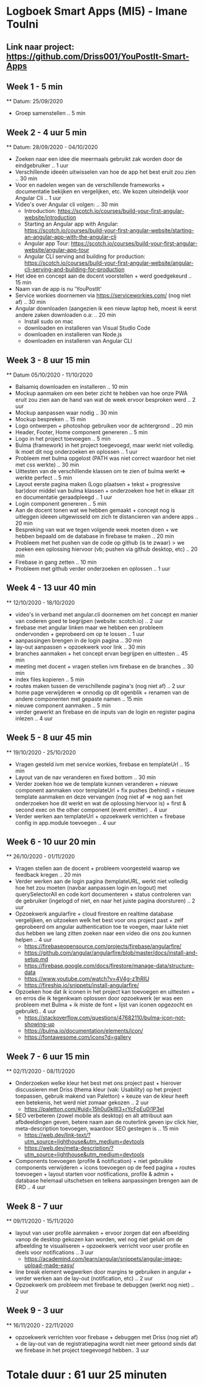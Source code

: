 # Logboek Smart Apps (MI5) - Imane Toulni
## Link naar project: https://github.com/Driss001/YouPostIt-Smart-Apps

## Week 1 - 5 min 
** Datum: 25/09/2020
* Groep samenstellen .. 5 min 

## Week 2 - 4 uur 5 min
** Datum: 28/09/2020 - 04/10/2020
* Zoeken naar een idee die meermaals gebruikt zak worden door de eindgebruiker .. 1 uur
* Verschillende ideeën uitwisselen van hoe de app het best eruit zou zien .. 30 min
* Voor en nadelen wegen van de verschillende frameworks + documentatie bekijken en vergelijken, etc. We kozen uiteindelijk voor Angular Cli .. 1 uur
* Video's over Angular cli volgen: .. 30 min
  - Introduction: https://scotch.io/courses/build-your-first-angular-website/introduction
  - Starting an Angular app with Angular: https://scotch.io/courses/build-your-first-angular-website/starting-an-angular-app-with-the-angular-cli
  - Angular app Tour: https://scotch.io/courses/build-your-first-angular-website/angular-app-tour
  - Angular CLI serving and building for production: https://scotch.io/courses/build-your-first-angular-website/angular-cli-serving-and-building-for-production
* Het idee en concept aan de docent voorstellen + werd goedgekeurd .. 15 min
* Naam van de app is nu 'YouPostIt'
* Service workies doornemen via  https://serviceworkies.com/ (nog niet af) .. 30 min 
* Angular downloaden (aangezien ik een nieuw laptop heb, moest ik eerst andere zaken downloaden o.a: .. 20 min
  - Install sudo on mac
  - downloaden en installeren van Visual Studio Code
  - downloaden en installeren van Node.js
  - downloaden en installeren van Angular CLI

## Week 3 - 8 uur 15 min
** Datum 05/10/2020 - 11/10/2020
* Balsamiq downloaden en installeren .. 10 min 
* Mockup aanmaken om een beter zicht te hebben van hoe onze PWA eruit zou zien aan de hand van wat de week ervoor besproken werd .. 2 uur
* Mockup aanpassen waar nodig .. 30 min 
* Mockup bespreken .. 15 min
* Logo ontwerpen + photoshop gebruiken voor de achtergrond .. 20 min 
* Header, Footer, Home component genereren .. 5 min 
* Logo in het project toevoegen .. 5 min 
* Bulma (framework) in het project toegevoegd, maar werkt niet volledig. Ik moet dit nog onderzoeken en oplossen .. 1 uur  
* Probleem met bulma opgelost (PATH was niet correct waardoor het niet met css werkte) .. 30 min 
* Uittesten van de verschillende klassen om te zien of bulma werkt => werkte perfect .. 5 min 
* Layout eerste pagina maken (Logo plaatsen + tekst + progressive bar)door middel van bulma klassen + onderzoeken hoe het in elkaar zit en documentatie geraadpleegd .. 1 uur
* Login component genereren .. 5 min
* Aan de docent tonen wat we hebben gemaakt + concept nog is uitleggen ideeen uitgewisseld om zich te distancieren van andere apps .. 20 min 
* Bespreking van wat we tegen volgende week moeten doen + we hebben bepaald om de database  in firebase te maken .. 20 min 
* Probleem met het pushen van de code op github (is te zwaar) > we zoeken een oplossing hiervoor (vb; pushen via github desktop, etc) .. 20 min 
* Firebase in gang zetten .. 10 min 
* Probleem met github verder onderzoeken en oplossen .. 1 uur

## Week 4 - 13 uur 40 min
** 12/10/2020 - 18/10/2020
* video's in verband met angular.cli doornemen om het concept en manier van coderen goed te begrijpen (website: scotch.io) .. 2 uur 
* firebase met angular linken maar we hebben een probleem ondervonden + geprobeerd om op te lossen ..  1 uur
* aanpassingen brengen in de login pagina .. 30 min
* lay-out aanpassen + opzoekwerk voor link .. 30 min 
* branches aanmaken + het concept ervan begrijpen en uittesten .. 45 min 
* meeting met docent + vragen stellen ivm firebase en de branches .. 30 min
* index files kopieren .. 5 min 
* routes maken tussen de verschillende pagina's (nog niet af) .. 2 uur  
* home page verwijderen => onnodig op dit ogenblik + renamen van de andere componenten met gepaste namen .. 15 min
* nieuwe component aanmaken .. 5 min 
* verder gewerkt an firebase en de inputs van de login en register pagina inlezen .. 4 uur

## Week 5 - 8 uur 45 min
** 19/10/2020 - 25/10/2020
* Vragen gesteld ivm met service workies, firebase en templateUrl .. 15 min
* Layout van de nav veranderen en fixed bottom .. 30 min
* Verder zoeken hoe we de template kunnen veranderen + nieuwe component aanmaken voor templateUrl + fix pushes (behind) + nieuwe template aanmaken en deze vervangen (nog niet af => nog aan het onderzoeken hoe dit werkt en wat de oplossing hiervoor is) + first & second exec on the other component (event emitter) .. 4 uur
* Verder werken aan templateUrl + opzoekwerk verrichten + firebase config in app.module toevoegen .. 4 uur 

## Week 6 - 10 uur 20 min  
** 26/10/2020 - 01/11/2020
* Vragen stellen aan de docent + probleem voorgesteld waarop we feedback kregen .. 20 min 
* Verder werken aan de login pagina (templateURL, werkt niet volledig hoe het zou moeten (navbar aanpassen login en logout) met querySelectorAll en code kort documenteren + status controleren van de gebruiker (ingelogd of niet, en naar het juiste pagina doorsturen) .. 2 uur
* Opzoekwerk angularfire + cloud firestore en realtime database vergelijken, en uitzoeken welk het best voor ons project past + zelf geprobeerd om angular authentication toe te voegen, maar lukte niet dus hebben we lang zitten zoeken naar een video die ons zou kunnen helpen ..  4 uur 
  - https://firebaseopensource.com/projects/firebase/angularfire/
  - https://github.com/angular/angularfire/blob/master/docs/install-and-setup.md
  - https://firebase.google.com/docs/firestore/manage-data/structure-data
  - https://www.youtube.com/watch?v=4V4g-z1hRIU
  - https://fireship.io/snippets/install-angularfire/
* Opzoeken hoe dat ik iconen in het project kan toevoegen en uittesten + en erros die ik tegenkwam oplossen door opzoekwerk (er was een probleem met Bulma + ik miste de font + lijst van iconen opgezocht en gebruikt).. 4 uur 
  - https://stackoverflow.com/questions/47682110/bulma-icon-not-showing-up
  - https://bulma.io/documentation/elements/icon/
  - https://fontawesome.com/icons?d=gallery
 
 ## Week 7 - 6 uur 15 min  
 ** 02/11/2020 - 08/11/2020
 * Onderzoeken welke kleur het best met ons project past + hierover discussieren met Driss (thema kleur (vak: Usability) op het project toepassen, gebruik makend van Paletton) + keuze van de kleur heeft een betekenis, het werd niet zomaar gekozen .. 2 uur 
   - https://paletton.com/#uid=15h0u0kllll3+rYcFoEu0i1P3eI
 * SEO verbeteren (zowel mobile als desktop) en alt attribuut aan afbdeeldingen geven, betere naam aan de routerlink geven ipv click hier, meta-description toevoegen, waardoor SEO gestegen is .. 15 min 
   - https://web.dev/link-text/?utm_source=lighthouse&utm_medium=devtools
   - https://web.dev/meta-description/?utm_source=lighthouse&utm_medium=devtools
 * Components toevoegen (profile & notification) + niet gebruikte components verwijderen + icons toevoegen op de feed pagina + routes toevoegen + layout starten voor notifications, profile & admin + database helemaal uitschetsen en telkens aanpassingen brengen aan de ERD .. 4 uur  

 ## Week 8 - 7 uur 
 ** 09/11/2020 - 15/11/2020
 * layout van user profile aanmaken + ervoor zorgen dat een afbeelding vanop de desktop gekozen kan worden, wel nog niet gelukt om de afbeelding te visualiseren + opzoekwerk verricht voor user profile en deels voor notifications .. 3 uur
   - https://academind.com/learn/angular/snippets/angular-image-upload-made-easy/
 * line break element wegwerken door margins te gebruiken in angular + verder werken aan de lay-out (notification, etc) .. 2 uur
 * Opzoekwerk om probleem met firebase te debuggen (werkt nog niet) .. 2 uur 
 
 ## Week 9 - 3 uur  
 ** 16/11/2020 - 22/11/2020
 * opzoekwerk verrichten voor firebase + debuggen met Driss (nog niet af) + de lay-out van de registratiepagina wordt niet meer getoond sinds dat we firebase in het project toegevoegd hebben.. 3 uur 
 
# Totale duur : 61 uur 25 minuten

